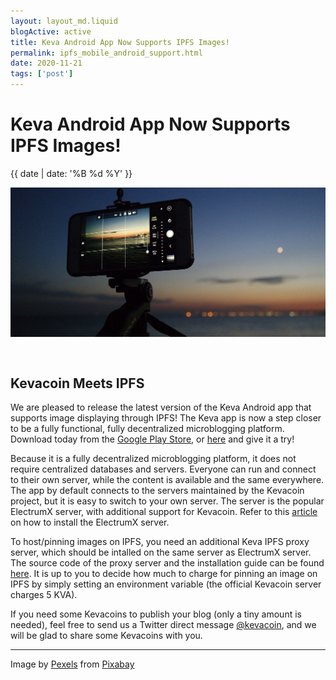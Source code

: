 ```yaml
---
layout: layout_md.liquid
blogActive: active
title: Keva Android App Now Supports IPFS Images!
permalink: ipfs_mobile_android_support.html
date: 2020-11-21
tags: ['post']
---
```


<h1 class="kva-blog-title">Keva Android App Now Supports IPFS Images!</h1>

<p class="kva-blog-list-date">{{ date | date: '%B %d %Y' }}</p>

<img src="images/evening-1840180_1920.jpg" class="img-fluid" alt="Evening Photo" style="margin-bottom: 30px"/>

## Kevacoin Meets IPFS

We are pleased to release the latest version of the Keva Android app that supports image displaying through IPFS! The Keva app is now a step closer to be a fully functional, fully decentralized microblogging platform. Download today from the <a href="https://play.google.com/store/apps/details?id=org.kevacoin.kevawallet">Google Play Store</a>, or <a href="https://github.com/kevacoin-project/keva_wallet/releases/tag/v6.7.0">here</a> and give it a try!

Because it is a fully decentralized microblogging platform, it does not require centralized databases and servers. Everyone can run and connect to their own server, while the content is available and the same everywhere. The app by default connects to the servers maintained by the Kevacoin project, but it is easy to switch to your own server. The server is the popular ElectrumX server, with additional support for Kevacoin. Refer to this <a href="./keva_electrumx.html">article</a> on how to install the ElectrumX server.

To host/pinning images on IPFS, you need an additional Keva IPFS proxy server, which should be intalled on the same server as ElectrumX server. The source code of the proxy server and the installation guide can be found <a href="https://github.com/kevacoin-project/keva_ipfs">here</a>. It is up to you to decide how much to charge for pinning an image on IPFS by simply setting an environment variable (the official Kevacoin server charges 5 KVA).

If you need some Kevacoins to publish your blog (only a tiny amount is needed), feel free to send us a Twitter direct message <a href="https://twitter.com/kevacoin">@kevacoin</a>, and we will be glad to share some Kevacoins with you.

---
Image by <a href="https://pixabay.com/users/pexels-2286921/?utm_source=link-attribution&amp;utm_medium=referral&amp;utm_campaign=image&amp;utm_content=1840180">Pexels</a> from <a href="https://pixabay.com/?utm_source=link-attribution&amp;utm_medium=referral&amp;utm_campaign=image&amp;utm_content=1840180">Pixabay</a>